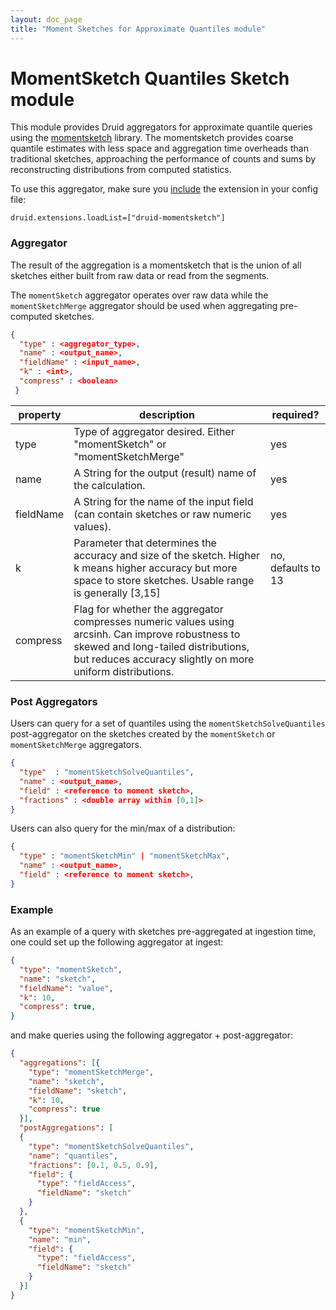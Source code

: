 ```yaml
---
layout: doc_page
title: "Moment Sketches for Approximate Quantiles module"
---
```


<!--
  ~ Licensed to the Apache Software Foundation (ASF) under one
  ~ or more contributor license agreements.  See the NOTICE file
  ~ distributed with this work for additional information
  ~ regarding copyright ownership.  The ASF licenses this file
  ~ to you under the Apache License, Version 2.0 (the
  ~ "License"); you may not use this file except in compliance
  ~ with the License.  You may obtain a copy of the License at
  ~
  ~   http://www.apache.org/licenses/LICENSE-2.0
  ~
  ~ Unless required by applicable law or agreed to in writing,
  ~ software distributed under the License is distributed on an
  ~ "AS IS" BASIS, WITHOUT WARRANTIES OR CONDITIONS OF ANY
  ~ KIND, either express or implied.  See the License for the
  ~ specific language governing permissions and limitations
  ~ under the License.
  -->

# MomentSketch Quantiles Sketch module

This module provides Druid aggregators for approximate quantile queries using the [momentsketch](https://github.com/stanford-futuredata/momentsketch) library. 
The momentsketch provides coarse quantile estimates with less space and aggregation time overheads than traditional sketches, approaching the performance of counts and sums by reconstructing distributions from computed statistics.

To use this aggregator, make sure you [include](../../operations/including-extensions.html) the extension in your config file:

```
druid.extensions.loadList=["druid-momentsketch"]
```

### Aggregator

The result of the aggregation is a momentsketch that is the union of all sketches either built from raw data or read from the segments.

The `momentSketch` aggregator operates over raw data while the `momentSketchMerge` aggregator should be used when aggregating pre-computed sketches.
```json
{
  "type" : <aggregator_type>,
  "name" : <output_name>,
  "fieldName" : <input_name>,
  "k" : <int>,
  "compress" : <boolean>
 }
```

|property|description|required?|
|--------|-----------|---------|
|type|Type of aggregator desired. Either "momentSketch" or "momentSketchMerge" |yes|
|name|A String for the output (result) name of the calculation.|yes|
|fieldName|A String for the name of the input field (can contain sketches or raw numeric values).|yes|
|k|Parameter that determines the accuracy and size of the sketch. Higher k means higher accuracy but more space to store sketches. Usable range is generally [3,15] |no, defaults to 13|
|compress|Flag for whether the aggregator compresses numeric values using arcsinh. Can improve robustness to skewed and long-tailed distributions, but reduces accuracy slightly on more uniform distributions.|| no, defaults to true

### Post Aggregators

Users can query for a set of quantiles using the `momentSketchSolveQuantiles` post-aggregator on the sketches created by the `momentSketch` or `momentSketchMerge` aggregators.
```json
{
  "type"  : "momentSketchSolveQuantiles",
  "name" : <output_name>,
  "field" : <reference to moment sketch>,
  "fractions" : <double array within [0,1]>
}
```

Users can also query for the min/max of a distribution:
```json
{
  "type" : "momentSketchMin" | "momentSketchMax",
  "name" : <output_name>,
  "field" : <reference to moment sketch>,
}
```

### Example
As an example of a query with sketches pre-aggregated at ingestion time, one could set up the following aggregator at ingest:
```json
{
  "type": "momentSketch", 
  "name": "sketch", 
  "fieldName": "value", 
  "k": 10, 
  "compress": true,
}
```
and make queries using the following aggregator + post-aggregator:
```json
{
  "aggregations": [{
    "type": "momentSketchMerge",
    "name": "sketch",
    "fieldName": "sketch",
    "k": 10,
    "compress": true
  }],
  "postAggregations": [
  {
    "type": "momentSketchSolveQuantiles",
    "name": "quantiles",
    "fractions": [0.1, 0.5, 0.9],
    "field": {
      "type": "fieldAccess",
      "fieldName": "sketch"
    }
  },
  {
    "type": "momentSketchMin",
    "name": "min",
    "field": {
      "type": "fieldAccess",
      "fieldName": "sketch"
    }
  }]
}
```